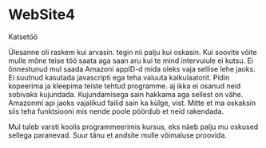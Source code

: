 # WebSite4
Katsetöö  


Ülesanne oli raskem kui arvasin. tegin nii palju kui oskasin. Kui soovite võite mulle mõne teise töö saata aga saan aru kui te mind intervuiule ei kutsu. Ei õnnestunud mul saada Amazoni appID-d mida oleks vaja sellise lehe jaoks. Ei suutnud kasutada javascripti ega teha valuuta kalkulaatorit. Pidin kopeerima ja kleepima teiste tehtud programme. aj ikka ei osanud neid sobivaks kujundada. Kujundamisega sain hakkama aga sellest on vähe. Amazonmi api jaoks vajalikud failid sain ka külge, vist. Mitte et ma oskaksin siis teha funktsiooni mis nende poole pöördub et neid rakendada.

Mul tuleb varsti koolis programmeerimis kursus, eks näeb palju mu oskused sellega paranevad. Suur tänu et andsite mulle võimaluse proovida.
